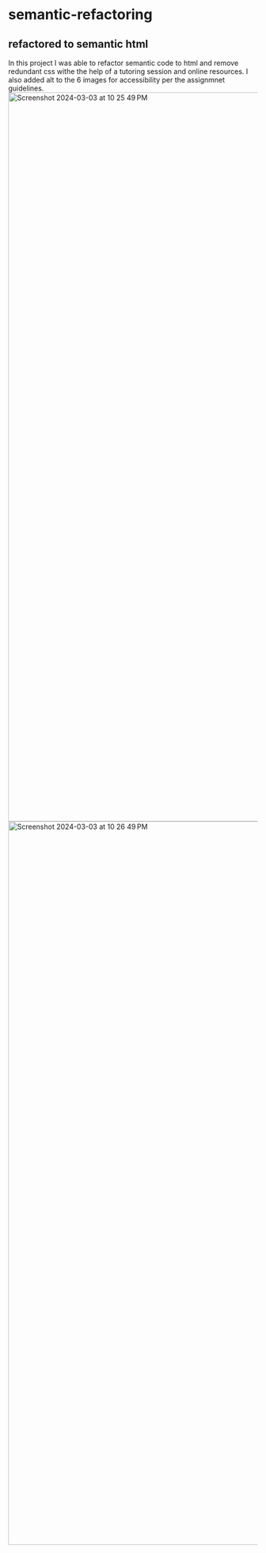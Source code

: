# semantic-refactoring

## refactored to semantic html

In this project I was able to refactor semantic code to html and remove redundant css withe the help 
of a tutoring session and online resources. I also added alt to the 6 images for accessibility per
the assignmnet guidelines.
<img width="1469" alt="Screenshot 2024-03-03 at 10 25 49 PM" src="https://github.com/rogretheekyogre/semantic-refactoring/assets/159403086/0d6c5eb2-c7b3-454b-9f16-8bd8f89198bf">
<img width="1458" alt="Screenshot 2024-03-03 at 10 26 49 PM" src="https://github.com/rogretheekyogre/semantic-refactoring/assets/159403086/5d0eb8ea-f3cf-420c-ae2a-77a2c8f18023">
